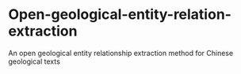 # Open-geological-entity-relation-extraction
An open geological entity relationship extraction method for Chinese geological texts
